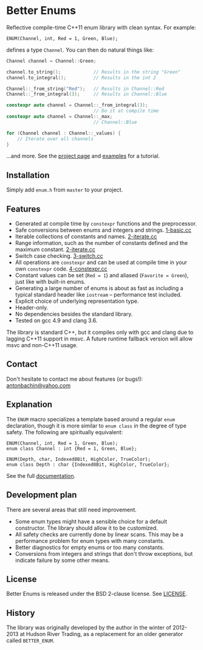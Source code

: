 # Better Enums

Reflective compile-time C++11 enum library with clean syntax. For example:

    ENUM(Channel, int, Red = 1, Green, Blue);

defines a type `Channel`. You can then do natural things like:

```cpp
Channel channel = Channel::Green;

channel.to_string();            // Results in the string "Green"
channel.to_integral();          // Results in the int 2

Channel::_from_string("Red");   // Results in Channel::Red
Channel::_from_integral(3);     // Results in Channel::Blue

constexpr auto channel = Channel::_from_integral(3);
                                // Do it at compile time
constexpr auto channel = Channel::_max;
                                // Channel::Blue

for (Channel channel : Channel::_values) {
    // Iterate over all channels
}
```

...and more. See the
[project page](http://aantron.github.io/better-enums#tutorial) and
[examples](https://github.com/aantron/better-enums/tree/master/example) for a
tutorial.

## Installation

Simply add `enum.h` from `master` to your project.

## Features

- Generated at compile time by `constexpr` functions and the preprocessor.
- Safe conversions between enums and integers and strings.
  [1-basic.cc](https://github.com/aantron/better-enums/blob/master/example/1-basic.cc)
- Iterable collections of constants and names.
  [2-iterate.cc](https://github.com/aantron/better-enums/blob/master/example/2-iterate.cc)
- Range information, such as the number of constants defined and the maximum
  constant.
  [2-iterate.cc](https://github.com/aantron/better-enums/blob/master/example/2-iterate.cc)
- Switch case checking.
  [3-switch.cc](https://github.com/aantron/better-enums/blob/master/example/3-switch.cc)
- All operations are `constexpr` and can be used at compile time in your own
  `constexpr` code.
  [4-constexpr.cc](https://github.com/aantron/better-enums/blob/master/example/4-constexpr.cc)
- Constant values can be set (`Red = 1`) and aliased (`Favorite = Green`), just
  like with built-in enums.
- Generating a large number of enums is about as fast as including a typical
  standard header like `iostream` – performance test included.
- Explicit choice of underlying representation type.
- Header-only.
- No dependencies besides the standard library.
- Tested on gcc 4.9 and clang 3.6.

The library is standard C++, but it compiles only with gcc and clang due to
lagging C++11 support in msvc. A future runtime fallback version will allow
msvc and non-C++11 usage.

## Contact

Don't hesitate to contact me about features (or bugs!):
<a href="mailto:antonbachin@yahoo.com">antonbachin@yahoo.com</a>

## Explanation

The `ENUM` macro specializes a template based around a regular `enum`
declaration, though it is more similar to `enum class` in the degree of type
safety. The following are spiritually equivalent:

    ENUM(Channel, int, Red = 1, Green, Blue);
    enum class Channel : int {Red = 1, Green, Blue};

    ENUM(Depth, char, Indexed8Bit, HighColor, TrueColor);
    enum class Depth : char {Indexed8Bit, HighColor, TrueColor};

See the full [documentation](http://aantron.github.io/better-enums).

## Development plan

There are several areas that still need improvement.

- Some enum types might have a sensible choice for a default constructor. The
  library should allow it to be customized.
- All safety checks are currently done by linear scans. This may be a
  performance problem for enum types with many constants.
- Better diagnostics for empty enums or too many constants.
- Conversions from integers and strings that don't throw exceptions, but
  indicate failure by some other means.

## License

Better Enums is released under the BSD 2-clause license. See
[LICENSE](https://github.com/aantron/better-enums/blob/master/LICENSE).

## History

The library was originally developed by the author in the winter of 2012-2013 at
Hudson River Trading, as a replacement for an older generator called
`BETTER_ENUM`.

